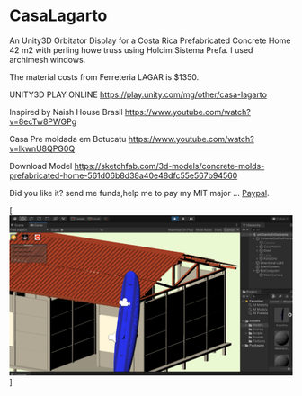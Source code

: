 # CasaLagarto

An Unity3D Orbitator Display for a Costa Rica Prefabricated Concrete Home 42 m2
with perling howe truss using Holcim Sistema Prefa. I used archimesh windows.

The material costs from Ferreteria LAGAR is $1350.

UNITY3D PLAY ONLINE https://play.unity.com/mg/other/casa-lagarto

Inspired by Naish House Brasil https://www.youtube.com/watch?v=8ecTw8PWGPg

Casa Pre moldada em Botucatu https://www.youtube.com/watch?v=lkwnU8QPG0Q

Download Model https://sketchfab.com/3d-models/concrete-molds-prefabricated-home-561d06b8d38a40e48dfc55e567b94560

Did you like it? send me funds,help me to pay my MIT major ... [Paypal](https://www.paypal.me/gospelOfLuke/25).

[![embargadores acuchillados por nicas en alajuela ... ](https://raw.githubusercontent.com/rgarro/CasaLagarto/main/foto.png)]
